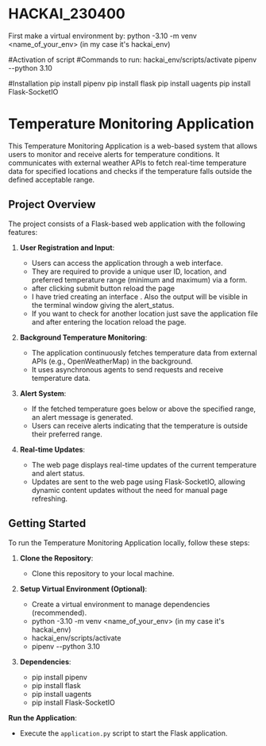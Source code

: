 # HACKAI_230400

First make a virtual environment by:
python -3.10 -m venv <name_of_your_env> (in my case it's hackai_env)

#Activation of script
#Commands to run:
hackai_env/scripts/activate
pipenv --python 3.10

#Installation
pip install pipenv
pip install flask
pip install uagents
pip install Flask-SocketIO

# Temperature Monitoring Application

This Temperature Monitoring Application is a web-based system that allows users to monitor and receive alerts for temperature conditions. It communicates with external weather APIs to fetch real-time temperature data for specified locations and checks if the temperature falls outside the defined acceptable range.

## Project Overview

The project consists of a Flask-based web application with the following features:

1. **User Registration and Input**:
   - Users can access the application through a web interface.
   - They are required to provide a unique user ID, location, and preferred temperature range (minimum and maximum) via a form.
   - after clicking submit button reload the page
   - I have tried creating an interface . Also the output will be visible in the terminal window giving the alert_status.
   - If you want to check for another location just save the application file and after entering the location reload the page.

2. **Background Temperature Monitoring**:
   - The application continuously fetches temperature data from external APIs (e.g., OpenWeatherMap) in the background.
   - It uses asynchronous agents to send requests and receive temperature data.

3. **Alert System**:
   - If the fetched temperature goes below or above the specified range, an alert message is generated.
   - Users can receive alerts indicating that the temperature is outside their preferred range.

4. **Real-time Updates**:
   - The web page displays real-time updates of the current temperature and alert status.
   - Updates are sent to the web page using Flask-SocketIO, allowing dynamic content updates without the need for manual page refreshing.

## Getting Started

To run the Temperature Monitoring Application locally, follow these steps:

1. **Clone the Repository**:
   - Clone this repository to your local machine.

2. **Setup Virtual Environment (Optional)**:
   - Create a virtual environment to manage dependencies (recommended).
   - python -3.10 -m venv <name_of_your_env> (in my case it's hackai_env)
   - hackai_env/scripts/activate
   - pipenv --python 3.10
3. **Dependencies**:
   - pip install pipenv
   - pip install flask
   - pip install uagents
   - pip install Flask-SocketIO
   
**Run the Application**:
- Execute the `application.py` script to start the Flask application.


